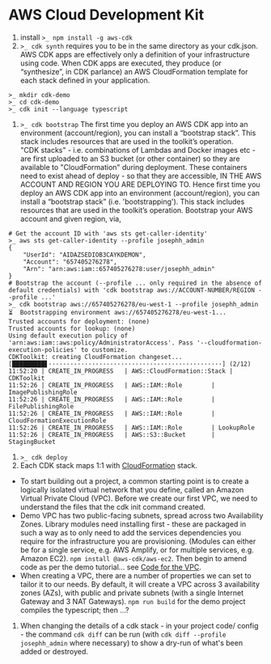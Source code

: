 # AWS Cloud Development Kit
1. install `>_ npm install -g aws-cdk`
1. `>_ cdk synth` requires you to be in the same directory as your cdk.json. AWS CDK apps are effectively only a definition of your infrastructure using code. When CDK apps are executed, they produce (or “synthesize”, in CDK parlance) an AWS CloudFormation template for each stack defined in your application.
```
>_ mkdir cdk-demo
>_ cd cdk-demo
>_ cdk init --language typescript
```
1. `>_ cdk bootstrap`  The first time you deploy an AWS CDK app into an environment (account/region), you can install a “bootstrap stack”. This stack includes resources that are used in the toolkit’s operation.  
"CDK stacks" - i.e. combinations of Lambdas and Docker images etc - are first uploaded to an S3 bucket (or other container) so they are available to "CloudFormation" during deployment.  These containers need to exist ahead of deploy - so that they are accessible, IN THE AWS ACCOUNT AND REGION YOU ARE DEPLOYING TO.  Hence first time you deploy an AWS CDK app into an environment (account/region), you can install a “bootstrap stack” (i.e. 'bootstrapping'). This stack includes resources that are used in the toolkit’s operation.  Bootstrap your AWS account and given region, via,
```
# Get the account ID with 'aws sts get-caller-identity'
>_ aws sts get-caller-identity --profile josephh_admin
{
    "UserId": "AIDAZSEDIOB3CAYKDEMON",
    "Account": "657405276278",
    "Arn": "arn:aws:iam::657405276278:user/josephh_admin"
}
# Bootstrap the account (--profile ... only required in the absence of default credentials) with 'cdk bootstrap aws://ACCOUNT-NUMBER/REGION --profile ...'
>_ cdk bootstrap aws://657405276278/eu-west-1 --profile josephh_admin
⏳  Bootstrapping environment aws://657405276278/eu-west-1...
Trusted accounts for deployment: (none)
Trusted accounts for lookup: (none)
Using default execution policy of 'arn:aws:iam::aws:policy/AdministratorAccess'. Pass '--cloudformation-execution-policies' to customize.
CDKToolkit: creating CloudFormation changeset...
[█████████▋················································] (2/12)
11:52:20 | CREATE_IN_PROGRESS   | AWS::CloudFormation::Stack | CDKToolkit
11:52:26 | CREATE_IN_PROGRESS   | AWS::IAM::Role        | ImagePublishingRole
11:52:26 | CREATE_IN_PROGRESS   | AWS::IAM::Role        | FilePublishingRole
11:52:26 | CREATE_IN_PROGRESS   | AWS::IAM::Role        | CloudFormationExecutionRole
11:52:26 | CREATE_IN_PROGRESS   | AWS::IAM::Role        | LookupRole
11:52:26 | CREATE_IN_PROGRESS   | AWS::S3::Bucket       | StagingBucket  
```  
1. `>_ cdk deploy`
1. Each CDK stack maps 1:1 with [CloudFormation]() stack.
* To start building out a project, a common starting point is to create a logically isolated virtual network that you define, called an Amazon Virtual Private Cloud (VPC). Before we create our first VPC, we need to understand the files that the cdk init command created.
* Demo VPC has two public-facing subnets, spread across two Availability Zones.  Library modules need installing first - these are packaged in such a way as to only need to add the services dependencies you require for the infrastructure you are provisioning.  (Modules can either be for a single service, e.g. AWS Amplify, or for multiple services, e.g. Amazon EC2).  `npm install @aws-cdk/aws-ec2`.  Then begin to amend code as per the demo tutorial... see [Code for the VPC](https://aws.amazon.com/getting-started/guides/setup-cdk/module-three/).
* When creating a VPC, there are a number of properties we can set to tailor it to our needs. By default, it will create a VPC across 3 availability zones (AZs), with public and private subnets (with a single Internet Gateway and 3 NAT Gateways). `npm run build` for the demo project compiles the typescript; then  ...?  
1. When changing the details of a cdk stack - in your project code/ config - the command `cdk diff` can be run (with `cdk diff --profile josephh_admin` where necessary) to show a dry-run of what's been added or destroyed.
